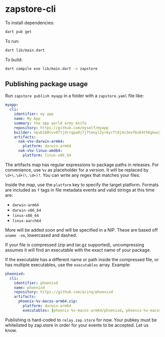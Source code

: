 # zapstore-cli

To install dependencies:

```bash
dart pub get
```

To run:

```bash
dart lib/main.dart
```

To build:

```bash
dart compile exe lib/main.dart -o zapstore
```

## Publishing package usage

Run `zapstore publish myapp` in a folder with a `zapstore.yaml` file like:

```yaml
myapp:
  cli:
    identifier: my app
    name: My App
    summary: the app world army knife
    repository: https://github.com/myself/myapp
    builder: npub180cvv07tjdrrgpa0j7j7tmnyl2yr6yr7l8j4s3evf6u64th6gkwsyjh6w6
    artifacts:
      nak-v%v-darwin-arm64:
        platform: darwin-arm64
      nak-v%v-linux-amd64:
        platform: linux-x86_64
```

The artifacts map has regular expressions to package paths in releases.
For convenience, use `%v` as placeholder for a version. It will be replaced by `\d+\.\d+(\.\d+)?`. You can write any regex that matches your files.

Inside the map, use the `platform` key to specify the target platform. Formats are included as `f` tags in file metadata events and valid strings at this time are:

 - `darwin-arm64`
 - `darwin-x86_64`
 - `linux-x86_64`
 - `linux-aarch64`

More will be added soon and will be specified in a NIP. These are based off `uname -sm`, lowercased and dashed.

If your file is compressed (zip and tar.gz supported), uncompressing assumes it will find an executable with the exact name of your package.

If the executable has a different name or path inside the compressed file, or has multiple executables, use the `executables` array. Example:

```yaml
phoenixd:
  cli:
    identifier: phoenixd
    name: phoenixd
    repository: https://github.com/acinq/phoenixd
    artifacts:
      phoenix-%v-macos-arm64.zip:
        platform: darwin-arm64
        executables: [phoenix-%v-macos-arm64/phoenixd, phoenix-%v-macos-arm64/phoenix-cli]
```

Publishing is hard-coded to `relay.zap.store` for now. Your pubkey must be whitelisted by zap.store in order for your events to be accepted. Let us know.